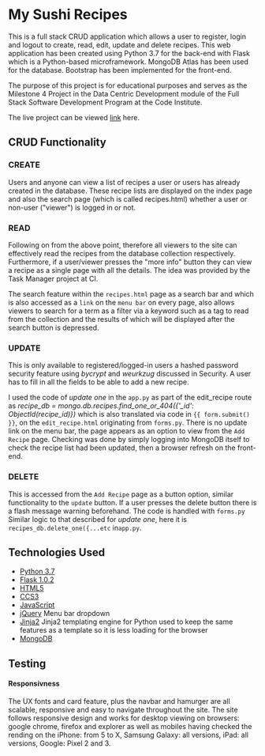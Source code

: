 # My Sushi Recipes

This is a full stack CRUD application which allows a user to register, login and logout to create, read, edit, update and delete recipes.
This web application has been created using Python 3.7 for the back-end with Flask which is a Python-based microframework. MongoDB Atlas has been used for the database. Bootstrap has been implemented for the front-end.

The purpose of this project is for educational purposes and serves as the Milestone 4 Project in the Data Centric Development module of the Full Stack Software Development Program at the Code Institute.

The live project can be viewed [link](https://www.google.com) here.

## CRUD Functionality

### CREATE
Users and anyone can view a list of recipes a user or users has already created in the database. These recipe lists are displayed on the index page and also the search page (which is called recipes.html) whether a user or non-user ("viewer") is logged in or not.

### READ 
Following on from the above point, therefore all viewers to the site can effectively read the recipes from the database collection respectively. Furthermore, if a user/viewer presses the "more info" button they can view a recipe as a single page with all the details. The idea was provided by the Task Manager project at CI.

The search feature within the `recipes.html` page as a search bar and which is also accessed as a `link` on the `menu bar` on every page,  also allows viewers to search for a term as a filter via a keyword such as a tag to read from the collection and the results of which will be displayed after the search button is depressed.

### UPDATE 

This is only available to registered/logged-in users a hashed password security feature using *bycrypt* and *weurkzug* discussed in Security. A user has to fill in all the fields to be able to add a new recipe.

I used the code of *update one* in the `app.py` as part of the edit_recipe route as *recipe_db = mongo.db.recipes.find_one_or_404({'_id': ObjectId(recipe_id)})* which is also translated via code in `{{ form.submit() }}`,  on the `edit_recipe.html` originating from `forms.py`. There is no update link on the menu bar, the page appears as an option to view from the `Add Recipe` page. Checking was done by simply logging into MongoDB itself to check the recipe list had been updated, then a browser refresh on the front-end.

### DELETE 

This is accessed from the `Add Recipe` page as a button option, similar functionality to the `update` button. If a user presses the delete button there is a flash message warning beforehand. The code is handled with `forms.py` Similar logic to that described for *update one*, here it is `recipes_db.delete_one({...etc` in`app.py`. 

## Technologies Used
* [Python 3.7](https://www.python.org/download/releases/3.0/)
* [Flask 1.0.2](http://flask.pocoo.org/)
* [HTML5](https://en.wikipedia.org/wiki/HTML5)
* [CCS3](https://www.w3.org/Style/CSS/)
* [JavaScript](https://www.javascript.com/)
* [jQuery](https://jquery.com/) Menu bar dropdown
* [Jinja2](https://palljtsprojects.com/p/jinja/) Jinja2 templating engine for Python used to keep the same features as a template so it is less loading for the browser
* [MongoDB](https://www.mongodb.com/)

## Testing
#### Responsivness
The UX fonts and card feature, plus the navbar and hamurger are all scalable, responsive and easy to navigate throughout the site.
The site follows responsive design and works for desktop viewing on browsers: google chrome, firefox and explorer as well as mobiles having checked the rending on the iPhone: from 5 to X, Samsung Galaxy: all versions, iPad: all versions, Google: Pixel 2 and 3.


